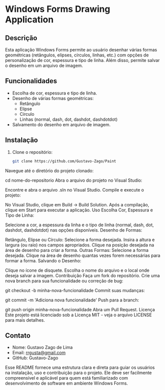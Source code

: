 # Windows Forms Drawing Application

## Descrição

Esta aplicação Windows Forms permite ao usuário desenhar várias formas geométricas (retângulos, elipses, círculos, linhas, etc.) com opções de personalização de cor, espessura e tipo de linha. Além disso, permite salvar o desenho em um arquivo de imagem.

## Funcionalidades

- Escolha de cor, espessura e tipo de linha.
- Desenho de várias formas geométricas:
  - Retângulo
  - Elipse
  - Círculo
  - Linhas (normal, dash, dot, dashdot, dashdotdot)
- Salvamento do desenho em arquivo de imagem.

## Instalação

1. Clone o repositório:
   ```sh
   git clone https://github.com/Gustavo-Zago/Paint
Navegue até o diretório do projeto clonado:

cd nome-do-repositorio
Abra o arquivo do projeto no Visual Studio:

Encontre e abra o arquivo .sln no Visual Studio.
Compile e execute o projeto:

No Visual Studio, clique em Build -> Build Solution.
Após a compilação, clique em Start para executar a aplicação.
Uso
Escolha Cor, Espessura e Tipo de Linha:

Selecione a cor, a espessura da linha e o tipo de linha (normal, dash, dot, dashdot, dashdotdot) nas opções disponíveis.
Desenho de Formas:

Retângulo, Elipse ou Círculo:
Selecione a forma desejada.
Insira a altura e largura (ou raio) nos campos apropriados.
Clique na posição desejada na área de desenho para criar a forma.
Outras Formas:
Selecione a forma desejada.
Clique na área de desenho quantas vezes forem necessárias para formar a forma.
Salvando o Desenho:

Clique no ícone de disquete.
Escolha o nome do arquivo e o local onde deseja salvar a imagem.
Contribuição
Faça um fork do repositório.
Crie uma nova branch para sua funcionalidade ou correção de bug:


git checkout -b minha-nova-funcionalidade
Commit suas mudanças:


git commit -m 'Adiciona nova funcionalidade'
Push para a branch:


git push origin minha-nova-funcionalidade
Abra um Pull Request.
Licença
Este projeto está licenciado sob a Licença MIT - veja o arquivo LICENSE para mais detalhes.

## Contato
- Nome: Gustavo Zago de Lima
- Email: rrgusta@gmail.com
- GitHub: Gustavo-Zago

Esse README fornece uma estrutura clara e direta para guiar os usuários na instalação, uso e contribuição para o projeto. Ele deve ser facilmente compreensível e aplicável para quem está familiarizado com desenvolvimento de software em ambiente Windows Forms.